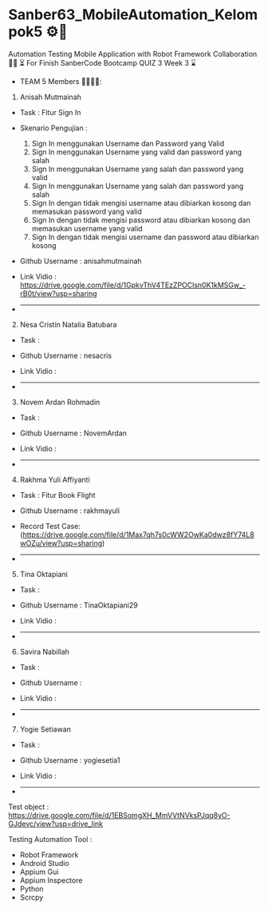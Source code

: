 # Sanber63_MobileAutomation_Kelompok5 ⚙️🔧
Automation Testing Mobile Application with Robot Framework Collaboration 🤝🤝
⏳ For Finish SanberCode Bootcamp QUIZ 3 Week 3 ⌛️

- TEAM 5 Members 👨‍💻👩‍💻:
1. Anisah Mutmainah
- Task : Fitur Sign In
- Skenario Pengujian : 
    1. Sign In menggunakan Username dan Password yang Valid
    2. Sign In menggunakan Username yang valid dan password yang salah
    3. Sign In menggunakan Username yang salah dan password yang valid
    4. Sign In menggunakan Username yang salah dan password yang salah
    5. Sign In dengan tidak mengisi username atau dibiarkan kosong dan memasukan password yang valid
    6. Sign In dengan tidak mengisi password atau dibiarkan kosong dan memasukan username yang valid
    7. Sign In dengan tidak mengisi username dan password atau dibiarkan kosong
- Github Username : anisahmutmainah

- Link Vidio : https://drive.google.com/file/d/1GpkvThV4TEzZPOClsn0K1kMSGw_-rB0t/view?usp=sharing
- ______________________________
2. Nesa Cristin Natalia Batubara
- Task : 

- Github Username : nesacris

- Link Vidio : 
- ______________________________
3. Novem Ardan Rohmadin
- Task : 

- Github Username : NovemArdan

- Link Vidio : 
- ______________________________
4. Rakhma Yuli Affiyanti
- Task : Fitur Book Flight 

- Github Username : rakhmayuli

- Record Test Case: (https://drive.google.com/file/d/1Max7qh7s0cWW2OwKa0dwz8fY74L8wOZu/view?usp=sharing)
- ______________________________
5. Tina Oktapiani
- Task : 

- Github Username : TinaOktapiani29

- Link Vidio : 
- ______________________________
6. Savira Nabillah
- Task :

- Github Username :

- Link Vidio : 
- ______________________________
7. Yogie Setiawan
- Task : 

- Github Username : yogiesetia1

- Link Vidio : 
- ______________________________

Test object : 
https://drive.google.com/file/d/1EBSomgXH_MmVVtNVksPJqq8yO-GJdevc/view?usp=drive_link 					

Testing Automation Tool :
- Robot Framework
- Android Studio 
- Appium Gui
- Appium Inspectore
- Python 
- Scrcpy